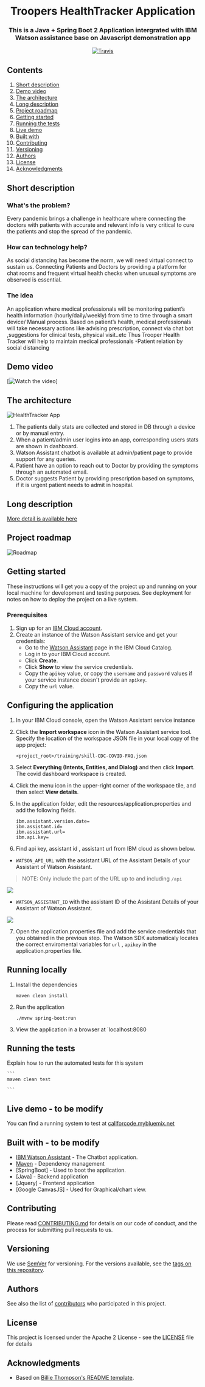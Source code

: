 <h1 align="center" style="border-bottom: none;"> Troopers HealthTracker Application</h1>
<h3 align="center">This is a Java + Spring Boot 2 Application intergrated with IBM Watson assistance base on Javascript demonstration app</h3>

<p align="center">
  <a href="http://travis-ci.org/watson-developer-cloud/assistant-simple">
    <img alt="Travis" src="https://travis-ci.org/watson-developer-cloud/assistant-simple.svg?branch=master">
  </a>
</p>
</p>

## Contents

1. [Short description](#short-description)
1. [Demo video](#demo-video)
1. [The architecture](#the-architecture)
1. [Long description](#long-description)
1. [Project roadmap](#project-roadmap)
1. [Getting started](#getting-started)
1. [Running the tests](#running-the-tests)
1. [Live demo](#live-demo)
1. [Built with](#built-with)
1. [Contributing](#contributing)
1. [Versioning](#versioning)
1. [Authors](#authors)
1. [License](#license)
1. [Acknowledgments](#acknowledgments)

## Short description

### What's the problem?

Every pandemic brings a challenge in healthcare where connecting the doctors with patients with accurate and relevant info is very critical to cure the patients and stop the spread of the pandemic.

### How can technology help?

As social distancing has become the norm, we will need virtual connect to sustain us. Connecting Patients and Doctors by providing a platform for chat rooms and frequent virtual health checks when unusual symptoms are observed is essential.

### The idea

An application where medical professionals will be monitoring patient’s health information (hourly/daily/weekly) from time to time through a smart device/ Manual process.
Based on patient’s health, medical professionals will take necessary actions like advising prescription, connect via chat bot ,suggestions for clinical tests, physical visit..etc 
Thus Trooper Health Tracker will help to maintain medical professionals -Patient relation by social distancing

## Demo video

[![Watch the video](readme_files/vidoe.jpg)]

## The architecture

![HealthTracker App](readme_files/Architechture.png)

1. The patients daily stats are collected and stored in DB through a device or by manual entry.
2. When a patient/admin user logins into an app, corresponding users stats are shown in dashboard.
3. Watson Assistant chatbot is available at admin/patient page to provide support for any queries.
4. Patient have an option to reach out to Doctor by providing the symptoms through an automated email.
5. Doctor suggests Patient by providing prescription based on symptoms, if it is urgent patient needs to admit in hospital.

## Long description

[More detail is available here](readme_files/Description.md)

## Project roadmap

![Roadmap](readme_files/roadmap.jpg)

## Getting started

These instructions will get you a copy of the project up and running on your local machine for development and testing purposes. See deployment for notes on how to deploy the project on a live system.

### Prerequisites

1. Sign up for an [IBM Cloud account](https://console.bluemix.net/registration/).
1. Create an instance of the Watson Assistant service and get your credentials:
    - Go to the [Watson Assistant](https://console.bluemix.net/catalog/services/conversation) page in the IBM Cloud Catalog.
    - Log in to your IBM Cloud account.
    - Click **Create**.
    - Click **Show** to view the service credentials.
    - Copy the `apikey` value, or copy the `username` and `password` values if your service instance doesn't provide an `apikey`.
    - Copy the `url` value.

## Configuring the application

1. In your IBM Cloud console, open the Watson Assistant service instance

2. Click the **Import workspace** icon in the Watson Assistant service tool. Specify the location of the workspace JSON file in your local copy of the app project:

    `<project_root>/training/skill-CDC-COVID-FAQ.json`

3. Select **Everything (Intents, Entities, and Dialog)** and then click **Import**. The covid dashboard workspace is created.

4. Click the menu icon in the upper-right corner of the workspace tile, and then select **View details**.

5. In the application folder, edit the resources/application.properties and add the following fields.

    ```
    ibm.assistant.version.date=
    ibm.assistant.id=
    ibm.assistant.url=
    ibm.api.key=
    ```
6. Find api key, assistant id , assistant url from IBM cloud as shown below.

* `WATSON_API_URL` with the assistant URL of the Assistant Details of your Assistant of Watson Assistant.
> NOTE: Only include the part of the URL up to and including `/api` 
 
![](readme_files/wa_url.JPG)

* `WATSON_ASSISTANT_ID` with the assistant ID of the Assistant Details of your Assistant of Watson Assistant.

![](readme_files/wa_id.JPG)

7. Open the application.properties file and add the service credentials that you obtained in the previous step. The Watson SDK automaticaly locates the correct enviromental variables for `url` , `apikey` in the application.properties file.

## Running locally

1. Install the dependencies

    ```
    maven clean install
    ```

1. Run the application

    ```
    ./mvnw spring-boot:run
    ```

1. View the application in a browser at `localhost:8080

## Running the tests

Explain how to run the automated tests for this system

    ```
    maven clean test
    
    ```

## Live demo - to be modify

You can find a running system to test at [callforcode.mybluemix.net](http://callforcode.mybluemix.net/)

## Built with - to be modify

* [IBM Watson Assistant](https://cloud.ibm.com/docs/services/assistant?topic=assistant-getting-started#getting-started-tutorial) - The    Chatbot application.
* [Maven](https://maven.apache.org/) - Dependency management
* [SpringBoot] - Used to boot the application.
* [Java] - Backend application
* [Jquery] - Frontend application
* [Google CanvasJS] - Used for Graphical/chart view.

## Contributing

Please read [CONTRIBUTING.md](CONTRIBUTING.md) for details on our code of conduct, and the process for submitting pull requests to us.

## Versioning

We use [SemVer](http://semver.org/) for versioning. For the versions available, see the [tags on this repository](https://github.com/your/project/tags).

## Authors

See also the list of [contributors](https://github.com/Code-and-Response/Project-Sample/graphs/contributors) who participated in this project.

## License

This project is licensed under the Apache 2 License - see the [LICENSE](LICENSE) file for details

## Acknowledgments

* Based on [Billie Thompson's README template](https://gist.github.com/PurpleBooth/109311bb0361f32d87a2).


